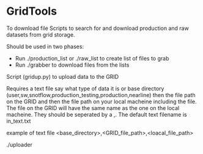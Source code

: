 # GridTools

To download file
Scripts to search for and download production and raw datasets from grid storage.

Should be used in two phases:

 * Run ./production_list or ./raw_list to create list of files to grab
 * Run ./grabber to download files from the lists

Script (gridup.py) to upload data to the GRID

Requires a text file say what type of data it is or base directory
(user,sw,snotflow,production_testing,production,nearline)
then the file path on the GRID and then the file path on your local
macheine including the file. The file on the GRID will have the same
name as the one on the local macheine. They should be seperated by 
a ,. The default text filename is in_text.txt

example of text file
<base_directory>,<GRID_file_path>,<loacal_file_path>


./uploader
